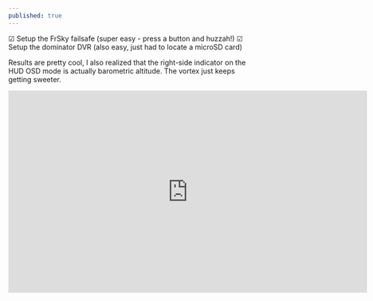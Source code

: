 ```yaml
---
published: true
---
```




☑ Setup the FrSky failsafe (super easy - press a button and huzzah!)
☑ Setup the dominator DVR (also easy, just had to locate a microSD card)

Results are pretty cool, I also realized that the right-side indicator on the HUD OSD mode is actually barometric altitude. The vortex just keeps getting sweeter.


<iframe width="720" height="405" src="https://www.youtube.com/embed/JhmmcgjSeLg" frameborder="0" allowfullscreen></iframe>
